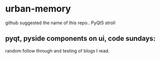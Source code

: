 # urban-memory

github suggested the name of this repo.. PyQt5 stroll

## pyqt, pyside components on ui, code sundays:

random follow through and testing of blogs I read.
